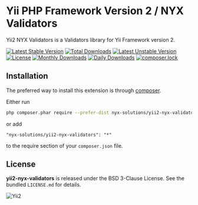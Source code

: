 Yii PHP Framework Version 2 / NYX Validators
============================================

Yii2 NYX Validators is a Validators library for Yii Framework version 2.

[![Latest Stable Version](https://poser.pugx.org/nyx-solutions/yii2-nyx-validators/v/stable)](https://packagist.org/packages/nyx-solutions/yii2-nyx-validators)
[![Total Downloads](https://poser.pugx.org/nyx-solutions/yii2-nyx-validators/downloads)](https://packagist.org/packages/nyx-solutions/yii2-nyx-validators)
[![Latest Unstable Version](https://poser.pugx.org/nyx-solutions/yii2-nyx-validators/v/unstable)](https://packagist.org/packages/nyx-solutions/yii2-nyx-validators)
[![License](https://poser.pugx.org/nyx-solutions/yii2-nyx-validators/license)](https://packagist.org/packages/nyx-solutions/yii2-nyx-validators)
[![Monthly Downloads](https://poser.pugx.org/nyx-solutions/yii2-nyx-validators/d/monthly)](https://packagist.org/packages/nyx-solutions/yii2-nyx-validators)
[![Daily Downloads](https://poser.pugx.org/nyx-solutions/yii2-nyx-validators/d/daily)](https://packagist.org/packages/nyx-solutions/yii2-nyx-validators)
[![composer.lock](https://poser.pugx.org/nyx-solutions/yii2-nyx-validators/composerlock)](https://packagist.org/packages/nyx-solutions/yii2-nyx-validators)

## Installation

The preferred way to install this extension is through [composer](http://getcomposer.org/download/).

Either run

```bash
php composer.phar require --prefer-dist nyx-solutions/yii2-nyx-validators "*"
```

or add

```
"nyx-solutions/yii2-nyx-validators": "*"
```

to the require section of your `composer.json` file.

## License

**yii2-nyx-validators** is released under the BSD 3-Clause License. See the bundled `LICENSE.md` for details.

![Yii2](https://img.shields.io/badge/Powered_by-Yii_Framework-green.svg?style=flat)
